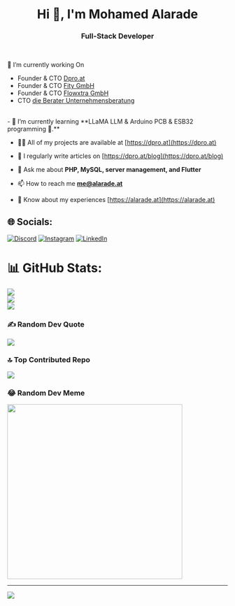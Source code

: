 <h1 align="center">Hi 👋, I'm Mohamed Alarade</h1>
<h3 align="center">Full-Stack Developer</h3>
<br>

🔭 I’m currently working On

- Founder & CTO [Dpro.at](https://dpro.at)
- Founder & CTO [Fity GmbH](https://fity.at)
- Founder & CTO [Flowxtra GmbH](https://flowxtra.com)
- CTO [die Berater Unternehmensberatung](https://dieberater.com)
<br>
- 🌱 I’m currently learning **LLaMA LLM & Arduino PCB & ESB32 programming 🤖.**


- 👨‍💻 All of my projects are available at [https://dpro.at](https://dpro.at)

- 📝 I regularly write articles on [https://dpro.at/blog](https://dpro.at/blog)

- 💬 Ask me about **PHP, MySQL, server management, and Flutter**

- 📫 How to reach me **me@alarade.at**

- 📄 Know about my experiences [https://alarade.at](https://alarade.at)

## 🌐 Socials:
[![Discord](https://img.shields.io/badge/Discord-%237289DA.svg?logo=discord&logoColor=white)](https://discord.gg/9mtm) [![Instagram](https://img.shields.io/badge/Instagram-%23E4405F.svg?logo=Instagram&logoColor=white)](https://instagram.com/9mtm) [![LinkedIn](https://img.shields.io/badge/LinkedIn-%230077B5.svg?logo=linkedin&logoColor=white)](https://linkedin.com/in/9mtm)

# 📊 GitHub Stats:
![](https://github-readme-stats.vercel.app/api?username=9mtm&theme=dark&hide_border=false&include_all_commits=true&count_private=true)<br/>
![](https://github-readme-streak-stats.herokuapp.com/?user=9mtm&theme=dark&hide_border=false)<br/>
![](https://github-readme-stats.vercel.app/api/top-langs/?username=9mtm&theme=dark&hide_border=false&include_all_commits=true&count_private=true&layout=compact)

### ✍️ Random Dev Quote
![](https://quotes-github-readme.vercel.app/api?type=horizontal&theme=radical)

### 🔝 Top Contributed Repo
![](https://github-contributor-stats.vercel.app/api?username=9mtm&limit=5&theme=dark&combine_all_yearly_contributions=true)

### 😂 Random Dev Meme
<img src='https://randommeme-five.vercel.app/' style="height: 400px;"/>

---
[![](https://visitcount.itsvg.in/api?id=9mtm&icon=0&color=2)](https://visitcount.itsvg.in)

<!-- Proudly created with GPRM ( https://gprm.itsvg.in ) -->
